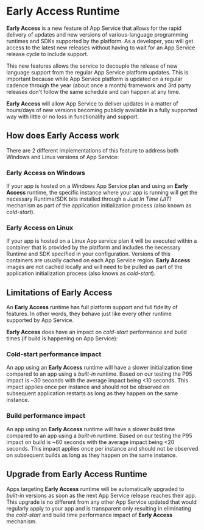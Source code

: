 # Early Access Runtime

**Early Access** is a new feature of App Service that allows for the rapid delivery of updates and new versions of various-language programming runtimes and SDKs supported by the platform. As a developer, you will get access to the latest new releases without having to wait for an App Service release cycle to include support.

This new features allows the service to decouple the release of new language support from the regular App Service platform updates. This is important because while App Service platform is updated on a regular cadence through the year (about once a month) framework and 3rd party releases don't follow the same schedule and can happen at any time.

**Early Access** will allow App Service to deliver updates in a matter of hours/days of new versions becoming publicly available in a fully supported way with little or no loss in functionality and support.

## How does Early Access work

There are 2 different implementations of this feature to address both Windows and Linux versions of App Service:

### Early Access on Windows

If your app is hosted on a Windows App Service plan and using an **Early Access** runtime, the specific instance where your app is running will get the necessary Runtime/SDK bits installed through a *Just In Time (JIT)* mechanism as part of the application initialization process (also known as *cold-start*).

### Early Access on Linux

If your app is hosted on a Linux App service plan it will be executed within a container that is provided by the platform and includes the necessary Runtime and SDK specified in your configuration. Versions of this containers are usually cached on each App Service region. **Early Access** images are not cached locally and will need to be pulled as part of the application initialization process (also knows as *cold-start*).

## Limitations of Early Access

An **Early Access** runtime has full platform support and full fidelity of features. In other words, they behave just like every other runtime supported by App Service.

**Early Access** does have an impact on *cold-start* performance and build times (if build is happening on App Service):

### Cold-start performance impact

An app using an **Early Access** runtime will have a slower initialization time compared to an app using a *built-in* runtime. Based on our testing the P95 impact is ~30 seconds with the average impact being <10 seconds. This impact applies once per instance and should not be observed on subsequent application restarts as long as they happen on the same instance.

### Build performance impact

An app using an **Early Access** runtime will have a slower build time compared to an app using a *built-in* runtime. Based on our testing the P95 impact on build is ~60 seconds with the average impact being <20 seconds. This impact applies once per instance and should not be observed on subsequent builds as long as they happen on the same instance.

## Upgrade from Early Access Runtime

Apps targeting **Early Access** runtime will be automatically upgraded to *built-in* versions as soon as the next App Service release reaches their app. This upgrade is no different from any other App Service updated that would regularly apply to your app and is transparent only resulting in eliminating the *cold-start* and build time performance impact of **Early Access** mechanism.
